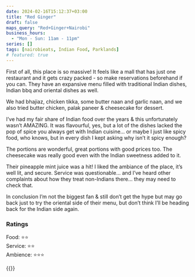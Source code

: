 ```yaml
---
date: 2024-02-16T15:12:37+03:00
title: "Red Ginger"
draft: false
maps_query: "Red+Ginger+Nairobi"
business_hours:
  - "Mon - Sun: 11am - 11pm"
series: []
tags: [nairobieats, Indian Food, Parklands]
# featured: true
---
```


First of all, this place is so massive! It feels like a mall that has just one restaurant and it gets crazy packed - so make reservations beforehand if you can. They have an expansive menu filled with traditional Indian dishes, Indian bbq and oriental dishes as well.

We had bhajiaz, chicken tikka, some butter naan and garlic naan, and we also tried butter chicken, palak paneer & cheesecake for dessert.

I’ve had my fair share of Indian food over the years & this unfortunately wasn’t AMAZING. It was flavourful, yes, but a lot of the dishes lacked the pop of spice you always get with Indian cuisine… or maybe I just like spicy food, who knows, but in every dish I kept asking why isn’t it spicy enough?

The portions are wonderful, great portions with good prices too. The cheesecake was really good even with the Indian sweetness added to it.

Their pineapple mint juice was a hit! I liked the ambiance of the place, it’s well lit, and secure. Service was questionable… and I’ve heard other complaints about how they treat non-Indians there… they may need to check that.

In conclusion I’m not the biggest fan & still don’t get the hype but may go back just to try the oriental side of their menu, but don’t think I’ll be heading back for the Indian side again.

### Ratings

Food: ⭐️⭐️<br>
Service: ⭐️⭐️<br>
Ambience: ⭐️⭐️⭐️<br>

{{<remote-image-gallery key="red-ginger">}}
